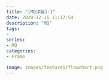 ```yaml
---
title: "[MQ详解]-1"
date: 2020-12-16 11:12:54
description: "MQ"
tags:
-
series:
- MQ
categories:
- Frame

image: images/feature1/flowchart.png
---
```


